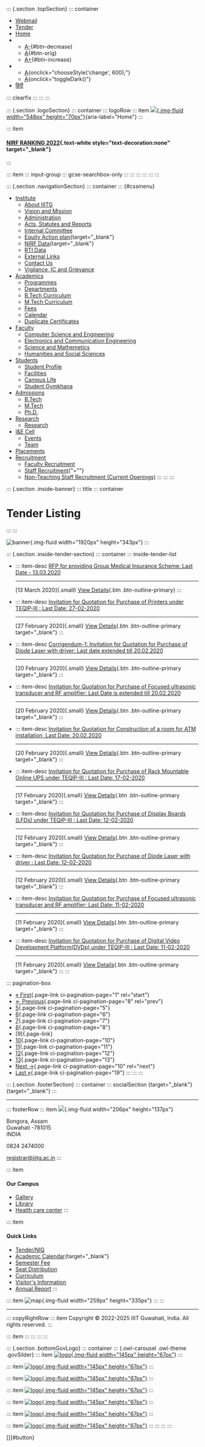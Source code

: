 <div>

::: {.section .topSection}
::: container
-   [Webmail](mailto:registrar@iiitg.ac.in)
-   [Tender](https://www.iiitg.ac.in/tenderniq)
-   [Home](https://www.iiitg.ac.in/)
-   -   [A-](javascript:void(0)){#btn-decrease}
    -   [A](javascript:void(0)){#btn-orig}
    -   [A+](javascript:void(0)){#btn-increase}
-   -   [A](javascript:void(0)){onclick="chooseStyle('change', 600);"}
    -   [A](javascript:void(0)){onclick="toggleDark()"}
-   [हिंदी](https://www.iiitg.ac.in/hindi)

::: clearfix
:::
:::
:::

::: {.section .logoSection}
::: container
::: logoRow
::: item
[![](https://www.iiitg.ac.in/uploads/2023/08/01/7cb707d8dc0de4a798b10636d76db56c.png){.img-fluid
width="548px"
height="70px"}](https://www.iiitg.ac.in/){aria-label="Home"}
:::

::: item
#### [NIRF RANKING 2022](https://www.iiitg.ac.in/nirf-ranking-2022.html){.text-white style="text-decoration:none" target="_blank"}
:::

::: item
::: input-group
::: gcse-searchbox-only
:::
:::
:::
:::
:::
:::

::: {.section .navigationSection}
::: container
::: {#cssmenu}
-   [Institute](https://www.iiitg.ac.in/institute)
    -   [About IIITG](https://www.iiitg.ac.in/about-iiitg)
    -   [Vision and
        Mission](https://www.iiitg.ac.in/vission-and-mission)
    -   [Administration](https://www.iiitg.ac.in/administration)
    -   [Acts, Statutes and
        Reports](https://www.iiitg.ac.in/artsstatues-and-reports)
    -   [Internal Committee](https://www.iiitg.ac.in/internal-committee)
    -   [Equity Action
        plan](https://www.iiitg.ac.in/uploads/2023/03/13/IIITG__EAP_Dec20_March_21.pdf){target="_blank"}
    -   [NIRF
        Data](https://www.iiitg.ac.in/uploads/2023/03/13/NIRF_2023.pdf){target="_blank"}
    -   [RTI Data](https://www.iiitg.ac.in/rti-data)
    -   [External Links](https://www.iiitg.ac.in/external-links)
    -   [Contact Us](https://www.iiitg.ac.in/contact-us)
    -   [Vigilance, IC and
        Grievance](https://www.iiitg.ac.in/vigilance-ic-and-grievance-1)
-   [Academics](https://www.iiitg.ac.in/academic)
    -   [Programmes](https://www.iiitg.ac.in/programmes)
    -   [Departments](https://www.iiitg.ac.in/department)
    -   [B.Tech Curriculum](https://www.iiitg.ac.in/btech-curriculum)
    -   [M.Tech Curriculum](https://www.iiitg.ac.in/mtech-curriculum)
    -   [Fees](https://www.iiitg.ac.in/fees)
    -   [Calendar](https://www.iiitg.ac.in/calendar)
    -   [Duplicate
        Certificates](https://www.iiitg.ac.in/duplicate-certificates)
-   [Faculty](https://www.iiitg.ac.in/faculty)
    -   [Computer Science and
        Engineering](https://www.iiitg.ac.in/computer-science-and-engineering)
    -   [Electronics and Communication
        Engineering](https://www.iiitg.ac.in/electronics-and-communication-engineering)
    -   [Science and
        Mathemetics](https://www.iiitg.ac.in/science-and-mathemetics)
    -   [Humanities and Social
        Sciences](https://www.iiitg.ac.in/humanities-and-social-science)
-   [Students](https://www.iiitg.ac.in/student)
    -   [Student Profile](https://www.iiitg.ac.in/student-profile)
    -   [Facilities](https://www.iiitg.ac.in/facilities)
    -   [Campus Life](https://www.iiitg.ac.in/campus-life)
    -   [Student Gymkhana](https://www.iiitg.ac.in/student-gymkhana)
-   [Admissions](https://www.iiitg.ac.in/admissions)
    -   [B.Tech](https://www.iiitg.ac.in/btech)
    -   [M.Tech](https://www.iiitg.ac.in/mtech)
    -   [Ph.D.](https://www.iiitg.ac.in/phd)
-   [Research](https://www.iiitg.ac.in/research)
    -   [Research](https://www.iiitg.ac.in/research-1)
-   [I&E Cell](https://www.iiitg.ac.in/ecell)
    -   [Events](https://www.iiitg.ac.in/ecell/events)
    -   [Team](https://www.iiitg.ac.in/ecell/team)
-   [Placements](https://www.iiitg.ac.in/placements)
-   [Recruitment](https://www.iiitg.ac.in/recruitment-1)
    -   [Faculty
        Recruitment](https://www.iiitg.ac.in/recruitment/faculty/login.html)
    -   [Staff Recruitment](javascript:void(0)){\"=""}
    -   [Non-Teaching Staff Recruitment (Current
        Openings)](https://www.iiitg.ac.in/recruitment-of-junior-assistant-non-teaching)
:::
:::
:::

</div>

::: {.section .inside-banner}
::: title
::: container
# Tender Listing
:::
:::

![banner](https://www.iiitg.ac.in/design/front/assets/images/about-banner.jpg){.img-fluid
width="1920px" height="343px"}
:::

::: {.section .inside-tender-section}
::: container
::: inside-tender-list
-   ::: item-desc
    [RFP for providing Group Medical Insurance Scheme: Last Date -
    13.03.2020](https://www.iiitg.ac.in/tenderniq/rfp-for-providing-group-medical-insurance-scheme-last-date-13032020)

    ------------------------------------------------------------------------

    [13 March 2020]{.small}
    [View
    Details](https://www.iiitg.ac.in/tenderniq/rfp-for-providing-group-medical-insurance-scheme-last-date-13032020){.btn
    .btn-outline-primary}
    :::

-   ::: item-desc
    [Invitation for Quotation for Purchase of Printers under TEQIP-III :
    Last Date:
    27-02-2020](https://www.iiitg.ac.in/uploads/files/tender/162_printer.pdf)

    ------------------------------------------------------------------------

    [27 February 2020]{.small}
    [View
    Details](https://www.iiitg.ac.in/uploads/files/tender/162_printer.pdf){.btn
    .btn-outline-primary target="_blank"}
    :::

-   ::: item-desc
    [Corrigendum-1: Invitation for Quotation for Purchase of Diode Laser
    with driver: Last date extended till
    20.02.2020](https://www.iiitg.ac.in/uploads/files/tender/LaserCorri.pdf)

    ------------------------------------------------------------------------

    [20 February 2020]{.small}
    [View
    Details](https://www.iiitg.ac.in/uploads/files/tender/LaserCorri.pdf){.btn
    .btn-outline-primary target="_blank"}
    :::

-   ::: item-desc
    [Invitation for Quotation for Purchase of Focused ultrasonic
    transducer and RF amplifier: Last Date is extended till
    20.02.2020](https://www.iiitg.ac.in/uploads/files/tender/FUTCorri.pdf)

    ------------------------------------------------------------------------

    [20 February 2020]{.small}
    [View
    Details](https://www.iiitg.ac.in/uploads/files/tender/FUTCorri.pdf){.btn
    .btn-outline-primary target="_blank"}
    :::

-   ::: item-desc
    [Invitation for Quotation for Construction of a room for ATM
    installation, Last Date:
    20.02.2020](https://www.iiitg.ac.in/uploads/files/tender/NIT_ATM.pdf)

    ------------------------------------------------------------------------

    [20 February 2020]{.small}
    [View
    Details](https://www.iiitg.ac.in/uploads/files/tender/NIT_ATM.pdf){.btn
    .btn-outline-primary target="_blank"}
    :::

-   ::: item-desc
    [Invitation for Quotation for Purchase of Rack Mountable Online UPS
    under TEQIP-III : Last Date:
    17-02-2020](https://www.iiitg.ac.in/uploads/files/tender/161_UPS.pdf)

    ------------------------------------------------------------------------

    [17 February 2020]{.small}
    [View
    Details](https://www.iiitg.ac.in/uploads/files/tender/161_UPS.pdf){.btn
    .btn-outline-primary target="_blank"}
    :::

-   ::: item-desc
    [Invitation for Quotation for Purchase of Display Boards (LFDs)
    under TEQIP-III : Last Date:
    12-02-2020](https://www.iiitg.ac.in/uploads/files/tender/160_LFD.pdf)

    ------------------------------------------------------------------------

    [12 February 2020]{.small}
    [View
    Details](https://www.iiitg.ac.in/uploads/files/tender/160_LFD.pdf){.btn
    .btn-outline-primary target="_blank"}
    :::

-   ::: item-desc
    [Invitation for Quotation for Purchase of Diode Laser with driver :
    Last Date:
    12-02-2020](https://www.iiitg.ac.in/uploads/files/tender/Laser%20NIQ.pdf)

    ------------------------------------------------------------------------

    [12 February 2020]{.small}
    [View
    Details](https://www.iiitg.ac.in/uploads/files/tender/Laser%20NIQ.pdf){.btn
    .btn-outline-primary target="_blank"}
    :::

-   ::: item-desc
    [Invitation for Quotation for Purchase of Focused ultrasonic
    transducer and RF amplifier: Last Date:
    11-02-2020](https://www.iiitg.ac.in/uploads/files/tender/Transducer%20NIQ.pdf)

    ------------------------------------------------------------------------

    [11 February 2020]{.small}
    [View
    Details](https://www.iiitg.ac.in/uploads/files/tender/Transducer%20NIQ.pdf){.btn
    .btn-outline-primary target="_blank"}
    :::

-   ::: item-desc
    [Invitation for Quotation for Purchase of Digital Video Development
    Platform(DVDp) under TEQIP-III : Last Date:
    11-02-2020](https://www.iiitg.ac.in/uploads/files/tender/159_Dvdp.pdf)

    ------------------------------------------------------------------------

    [11 February 2020]{.small}
    [View
    Details](https://www.iiitg.ac.in/uploads/files/tender/159_Dvdp.pdf){.btn
    .btn-outline-primary target="_blank"}
    :::
:::

::: pagination-box
-   [« First](?per_page=1){.page-link ci-pagination-page="1"
    rel="start"}
-   [←
    Previous](https://www.iiitg.ac.in/tenderniq?per_page=8){.page-link
    ci-pagination-page="8" rel="prev"}
-   [5](https://www.iiitg.ac.in/tenderniq?per_page=5){.page-link
    ci-pagination-page="5"}
-   [6](https://www.iiitg.ac.in/tenderniq?per_page=6){.page-link
    ci-pagination-page="6"}
-   [7](https://www.iiitg.ac.in/tenderniq?per_page=7){.page-link
    ci-pagination-page="7"}
-   [8](https://www.iiitg.ac.in/tenderniq?per_page=8){.page-link
    ci-pagination-page="8"}
-   [9]{.page-link}
-   [10](https://www.iiitg.ac.in/tenderniq?per_page=10){.page-link
    ci-pagination-page="10"}
-   [11](https://www.iiitg.ac.in/tenderniq?per_page=11){.page-link
    ci-pagination-page="11"}
-   [12](https://www.iiitg.ac.in/tenderniq?per_page=12){.page-link
    ci-pagination-page="12"}
-   [13](https://www.iiitg.ac.in/tenderniq?per_page=13){.page-link
    ci-pagination-page="13"}
-   [Next →](https://www.iiitg.ac.in/tenderniq?per_page=10){.page-link
    ci-pagination-page="10" rel="next"}
-   [Last »](https://www.iiitg.ac.in/tenderniq?per_page=19){.page-link
    ci-pagination-page="19"}
:::
:::
:::

::: {.section .footerSection}
::: container
::: socialSection
[](https://www.facebook.com/iiitghy){target="_blank"}
[](https://twitter.com/IIITGhy){target="_blank"}
:::

------------------------------------------------------------------------

::: footerRow
::: item
![](https://www.iiitg.ac.in/uploads/2023/02/09/f26af917c40013d6cbfffd1d0ed49bd2.png){.img-fluid
width="206px" height="137px"}

Bongora, Assam\
Guwahati -781015\
INDIA

0824 2474000

registrar@iiitg.ac.in
:::

::: item
#### Our Campus

-   [Gallery](https://www.iiitg.ac.in/gallery)
-   [Library](https://www.iiitg.ac.in/library)
-   [Health care center](https://www.iiitg.ac.in/health-care-center)
:::

::: item
#### Quick Links

-   [Tender/NIQ](https://www.iiitg.ac.in/tenderniq)
-   [Academic
    Calendar](https://www.iiitg.ac.in/uploads/2023/12/11/c8ab816d128bc62b8c9433de2799259e.docx){target="_blank"}
-   [Semester Fee](https://www.iiitg.ac.in/semester-fee)
-   [Seat Distribution](https://www.iiitg.ac.in/seat-distribution)
-   [Curriculum](https://www.iiitg.ac.in/curriculum)
-   [Visitor\'s
    Information](https://www.iiitg.ac.in/visitors-information)
-   [Annual Report](https://www.iiitg.ac.in/annual-report)
:::

::: item
![map](https://www.iiitg.ac.in/uploads/2023/02/09/24db3e5cdc60a4214e37a6c221ded906.png){.img-fluid
width="259px" height="335px"}
:::
:::

------------------------------------------------------------------------

::: copyRightRow
::: item
Copyright © 2022-2025 IIIT Guwahati, India. All rights reserved.
:::

::: item
:::
:::
:::
:::

::: {.section .bottomGovLogo}
::: container
::: {.owl-carousel .owl-theme .govSilder}
::: item
[![logo](https://www.iiitg.ac.in/uploads/2023/05/04/f9b2197fdb91bff006dba6b7b83e3a28.webp){.img-fluid
width="145px" height="67px"}](https://www.makeinindia.com/)
:::

::: item
[![logo](https://www.iiitg.ac.in/uploads/2023/05/04/75609af1d3b016d9b786e2bdf5108812.webp){.img-fluid
width="145px" height="67px"}](https://www.mygov.in/)
:::

::: item
[![logo](https://www.iiitg.ac.in/uploads/2023/05/04/8fb52b79dd49450a190f0ca4b383faa5.webp){.img-fluid
width="145px" height="67px"}](#)
:::

::: item
[![logo](https://www.iiitg.ac.in/uploads/2023/05/04/f3ddbbb436945799e403ed672077a750.webp){.img-fluid
width="145px" height="67px"}](https://data.gov.in/)
:::

::: item
[![logo](https://www.iiitg.ac.in/uploads/2023/05/04/13ef941600938e269eaf1c91f3b12a36.webp){.img-fluid
width="145px" height="67px"}](https://www.india.gov.in/)
:::

::: item
[![logo](https://www.iiitg.ac.in/uploads/2023/05/04/9d834cdad1904a46227b72ce68bf99f3.webp){.img-fluid
width="145px"
height="67px"}](https://swachhbharatmission.gov.in/sbmcms/index.htm)
:::

::: item
[![logo](https://www.iiitg.ac.in/uploads/2023/05/04/be8706ffa86c461ee91fd82b356240e3.webp){.img-fluid
width="145px" height="67px"}](https://dsel.education.gov.in/150-years)
:::
:::
:::
:::

[]{#button}

